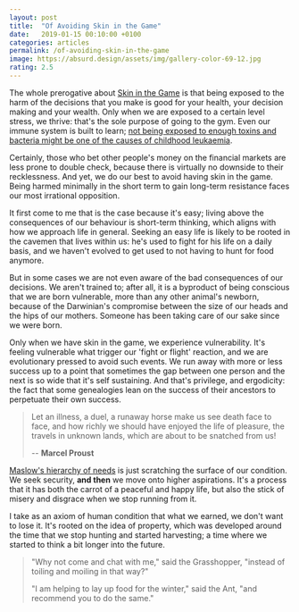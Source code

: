 ```yaml
---
layout: post
title:  "Of Avoiding Skin in the Game"
date:   2019-01-15 00:10:00 +0100
categories: articles
permalink: /of-avoiding-skin-in-the-game
image: https://absurd.design/assets/img/gallery-color-69-12.jpg
rating: 2.5
---
```

The whole prerogative about [Skin in the Game](/skin-in-the-game) is that being exposed to the harm of the decisions that you make is good for your health, your decision making and your wealth. Only when we are exposed to a certain level stress, we thrive: that's the sole purpose of going to the gym. Even our immune system is built to learn; [not being exposed to enough toxins and bacteria might be one of the causes of childhood leukaemia](https://www.youtube.com/watch?v=hI3wrKpxySA).

Certainly, those who bet other people's money on the financial markets are less prone to double check, because there is virtually no downside to their recklessness. And yet, we do our best to avoid having skin in the game. Being harmed minimally in the short term to gain long-term resistance faces our most irrational opposition.

It first come to me that is the case because it's easy; living above the consequences of our behaviour is short-term thinking, which aligns with how we approach life in general. Seeking an easy life is likely to be rooted in the cavemen that lives within us: he's used to fight for his life on a daily basis, and we haven't evolved to get used to not having to hunt for food anymore.

But in some cases we are not even aware of the bad consequences of our decisions. We aren't trained to; after all, it is a byproduct of being conscious that we are born vulnerable, more than any other animal's newborn, because of the Darwinian's compromise between the size of our heads and the hips of our mothers. Someone has been taking care of our sake since we were born.

Only when we have skin in the game, we experience vulnerability. It's feeling vulnerable what trigger our 'fight or flight' reaction, and we are evolutionary pressed to avoid such events. We run away with more or less success up to a point that sometimes the gap between one person and the next is so wide that it's self sustaining. And that's privilege, and ergodicity: the fact that some genealogies lean on the success of their ancestors to perpetuate their own success.

> Let an illness, a duel, a runaway horse make us see death face to face, and how richly we should have enjoyed the life of pleasure, the travels in unknown lands, which are about to be snatched from us!
>
> -- __Marcel Proust__

[Maslow's hierarchy of needs](https://en.wikipedia.org/wiki/Maslow%27s_hierarchy_of_needs) is just scratching the surface of our condition. We seek security, __and then__ we move onto higher aspirations. It's a process that it has both the carrot of a peaceful and happy life, but also the stick of misery and disgrace when we stop running from it.

I take as an axiom of human condition that what we earned, we don't want to lose it. It's rooted on the idea of property, which was developed around the time that we stop hunting and started harvesting; a time where we started to think a bit longer into the future.

> "Why not come and chat with me," said the Grasshopper, "instead of toiling and moiling in that way?"
>
> "I am helping to lay up food for the winter," said the Ant, "and recommend you to do the same."
>
